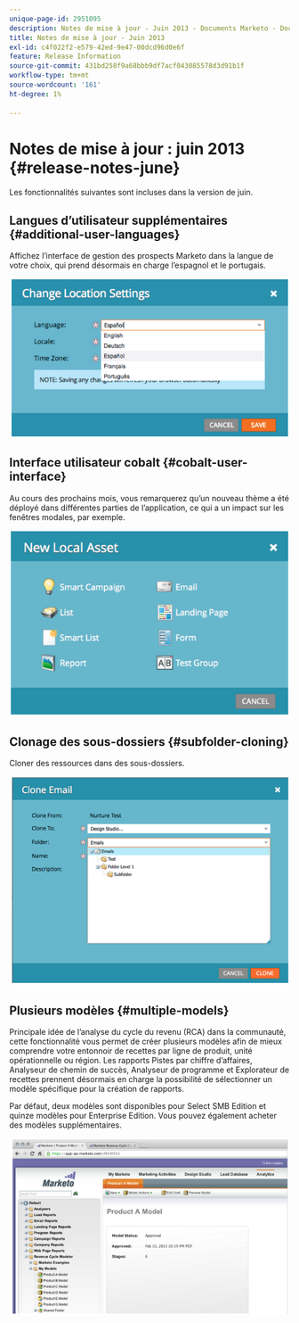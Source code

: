 ```yaml
---
unique-page-id: 2951095
description: Notes de mise à jour - Juin 2013 - Documents Marketo - Documentation du produit
title: Notes de mise à jour - Juin 2013
exl-id: c4f022f2-e579-42ed-9e47-00dcd96d0e6f
feature: Release Information
source-git-commit: 431bd258f9a68bbb9df7acf043085578d3d91b1f
workflow-type: tm+mt
source-wordcount: '161'
ht-degree: 1%

---
```


# Notes de mise à jour : juin 2013 {#release-notes-june}

Les fonctionnalités suivantes sont incluses dans la version de juin.

## Langues d’utilisateur supplémentaires {#additional-user-languages}

Affichez l’interface de gestion des prospects Marketo dans la langue de votre choix, qui prend désormais en charge l’espagnol et le portugais.

![](assets/image2014-9-22-16-3a25-3a54.png)

## Interface utilisateur cobalt {#cobalt-user-interface}

Au cours des prochains mois, vous remarquerez qu’un nouveau thème a été déployé dans différentes parties de l’application, ce qui a un impact sur les fenêtres modales, par exemple.

![](assets/image2014-9-22-16-3a26-3a8.png)

## Clonage des sous-dossiers {#subfolder-cloning}

Cloner des ressources dans des sous-dossiers.

![](assets/image2014-9-22-16-3a26-3a25.png)

## Plusieurs modèles {#multiple-models}

Principale idée de l’analyse du cycle du revenu (RCA) dans la communauté, cette fonctionnalité vous permet de créer plusieurs modèles afin de mieux comprendre votre entonnoir de recettes par ligne de produit, unité opérationnelle ou région. Les rapports Pistes par chiffre d’affaires, Analyseur de chemin de succès, Analyseur de programme et Explorateur de recettes prennent désormais en charge la possibilité de sélectionner un modèle spécifique pour la création de rapports.

Par défaut, deux modèles sont disponibles pour Select SMB Edition et quinze modèles pour Enterprise Edition. Vous pouvez également acheter des modèles supplémentaires.

![](assets/image2014-9-22-16-3a26-3a59.png)
